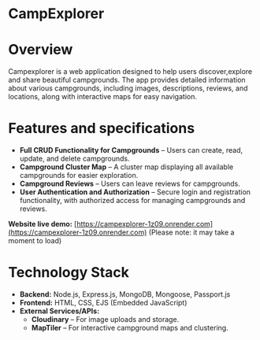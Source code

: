 # CampExplorer


# Overview
Campexplorer is a web application designed to help users discover,explore and share beautiful campgrounds. The app provides detailed information about various campgrounds, including images, descriptions, reviews, and locations, along with interactive maps for easy navigation.


# Features and specifications

- **Full CRUD Functionality for Campgrounds** – Users can create, read, update, and delete campgrounds.
- **Campground Cluster Map** – A cluster map displaying all available campgrounds for easier exploration.
- **Campground Reviews** – Users can leave reviews for campgrounds.
- **User Authentication and Authorization** – Secure login and registration functionality, with authorized access for managing campgrounds and reviews.

**Website live demo:** [https://campexplorer-1z09.onrender.com](https://campexplorer-1z09.onrender.com) (Please note: it may take a moment to load)




# Technology Stack
- **Backend:** Node.js, Express.js, MongoDB, Mongoose, Passport.js
- **Frontend:** HTML, CSS, EJS (Embedded JavaScript)
- **External Services/APIs:**
  - **Cloudinary** – For image uploads and storage.
  - **MapTiler** – For interactive campground maps and clustering.



